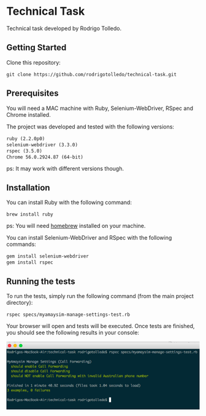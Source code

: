 
# Technical Task

Technical task developed by Rodrigo Tolledo.

## Getting Started
Clone this repository:

```
git clone https://github.com/rodrigotolledo/technical-task.git
```

## Prerequisites

You will need a MAC machine with Ruby, Selenium-WebDriver, RSpec and Chrome installed.

The project was developed and tested with the following versions:

```
ruby (2.2.0p0)
selenium-webdriver (3.3.0)
rspec (3.5.0)
Chrome 56.0.2924.87 (64-bit)
```
ps: It may work with different versions though.

## Installation
You can install Ruby with the following command:

```
brew install ruby
```
ps: You will need [homebrew](https://brew.sh/) installed on your machine.


You can install Selenium-WebDriver and RSpec with the following commands:

```
gem install selenium-webdriver
gem install rspec
```

## Running the tests
To run the tests, simply run the following command (from the main project directory):

```
rspec specs/myamaysim-manage-settings-test.rb
```

Your browser will open and tests will be executed. Once tests are finished, you should see the following results in your console:

![alt text](img/execution-example.png "Execution example")	